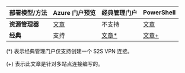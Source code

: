 | **部署模型/方法** | **Azure 门户预览** | **经典管理门户** | **PowerShell** |
| --- | --- | --- | --- |
| **资源管理器** |[文章](/documentation/articles/vpn-gateway-howto-site-to-site-resource-manager-portal/) |不支持 |[文章](/documentation/articles/vpn-gateway-create-site-to-site-rm-powershell/) |
| **经典** |支持 |[文章*](/documentation/articles/vpn-gateway-site-to-site-create/) |[文章+](/documentation/articles/vpn-gateway-multi-site/) |

(*) 表示经典管理门户仅支持创建一个 S2S VPN 连接。

(+) 表示此文章是针对多站点连接编写的。

<!---HONumber=Mooncake_1219_2016-->